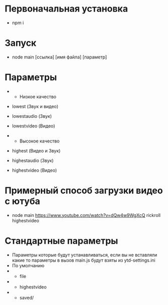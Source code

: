 # Первоначальная установка
- npm i

# Запуск
- node main [ссылка] [имя файла] [параметр]

# Параметры
- - Низкое качество
- lowest (Звук и видео)
- lowestaudio (Звук)
- lowestvideo (Видео)

- - Высокое качество
- highest (Видео и Звук)
- highestaudio (Звук)
- highestvideo (Видео)

# Примерный способ загрузки видео с ютуба
- node main https://www.youtube.com/watch?v=dQw4w9WgXcQ rickroll highestvideo

# Стандартные параметры
- Параметры которые будут устанавливаться, если вы не вставляли какие то параметры в вызов main.js будут взяты из ytd-settings.ini
- По умолчанию
- - file
- - highestvideo
- - saved/
